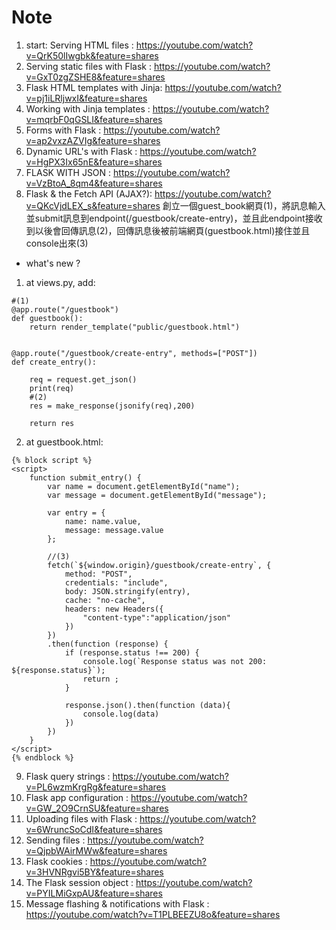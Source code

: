 # Note
1. start: Serving HTML files : https://youtube.com/watch?v=QrK50lIwgbk&feature=shares
2. Serving static files with Flask : https://youtube.com/watch?v=GxT0zgZSHE8&feature=shares
3. Flask HTML templates with Jinja: https://youtube.com/watch?v=pj1iLRljwxI&feature=shares
4. Working with Jinja templates : https://youtube.com/watch?v=mqrbF0qGSLI&feature=shares
5. Forms with Flask : https://youtube.com/watch?v=ap2vxzAZVIg&feature=shares
6. Dynamic URL's with Flask : https://youtube.com/watch?v=HgPX3Ix65nE&feature=shares
7. FLASK WITH JSON : https://youtube.com/watch?v=VzBtoA_8qm4&feature=shares
8. Flask & the Fetch API (AJAX?): https://youtube.com/watch?v=QKcVjdLEX_s&feature=shares
創立一個guest_book網頁(1)，將訊息輸入並submit訊息到endpoint(/guestbook/create-entry)，並且此endpoint接收到以後會回傳訊息(2)，回傳訊息後被前端網頁(guestbook.html)接住並且console出來(3)
* what's new ?
1. at views.py, add:
```
#(1)
@app.route("/guestbook")
def guestbook():
    return render_template("public/guestbook.html")


@app.route("/guestbook/create-entry", methods=["POST"])
def create_entry():

    req = request.get_json()
    print(req)
    #(2)
    res = make_response(jsonify(req),200)

    return res
```
2. at guestbook.html:
```
{% block script %}
<script>
    function submit_entry() {
        var name = document.getElementById("name");
        var message = document.getElementById("message");

        var entry = {
            name: name.value,
            message: message.value
        };

        //(3)
        fetch(`${window.origin}/guestbook/create-entry`, {
            method: "POST",
            credentials: "include",
            body: JSON.stringify(entry),
            cache: "no-cache",
            headers: new Headers({
                "content-type":"application/json"
            })
        })
        .then(function (response) {
            if (response.status !== 200) {
                console.log(`Response status was not 200: ${response.status}`);
                return ;
            }

            response.json().then(function (data){
                console.log(data)
            })
        })
    }
</script>
{% endblock %}
```
9. Flask query strings : https://youtube.com/watch?v=PL6wzmKrgRg&feature=shares
10. Flask app configuration : https://youtube.com/watch?v=GW_2O9CrnSU&feature=shares
11. Uploading files with Flask : https://youtube.com/watch?v=6WruncSoCdI&feature=shares
12. Sending files : https://youtube.com/watch?v=QjpbWAirMWw&feature=shares
13. Flask cookies : https://youtube.com/watch?v=3HVNRgvi5BY&feature=shares
14. The Flask session object : https://youtube.com/watch?v=PYILMiGxpAU&feature=shares
15. Message flashing & notifications with Flask : https://youtube.com/watch?v=T1PLBEEZU8o&feature=shares